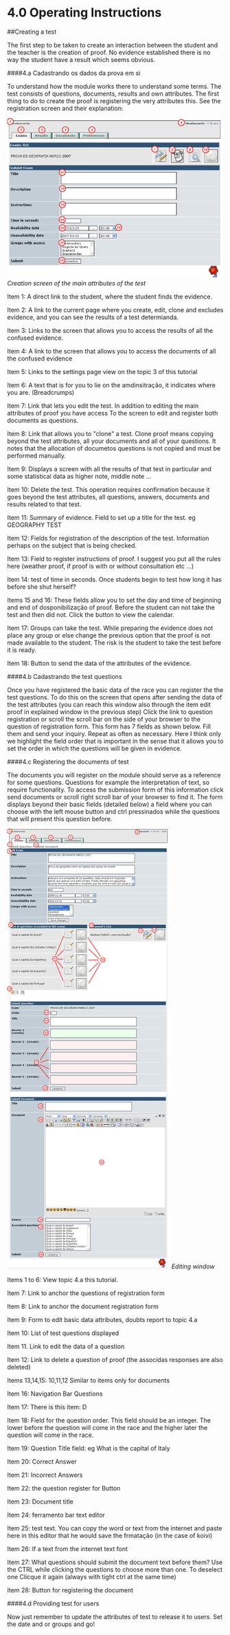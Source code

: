 # 4.0 Operating Instructions
##Creating a test

The first step to be taken to create an interaction between the student and the teacher is the creation of proof. No evidence established there is no way the student have a result which seems obvious.

####4.a Cadastrando os dados da prova em si

To understand how the module works there to understand some terms. The test consists of questions, documents, results and own attributes. The first thing to do to create the proof is registering the very attributes this. See the registration screen and their explanation:

![](../assets/telaprova1.png)
*Creation screen of the main attributes of the test*

Item 1: A direct link to the student, where the student finds the evidence.

Item 2: A link to the current page where you create, edit, clone and excludes evidence, and you can see the results of a test determianda.

Item 3: Links to the screen that allows you to access the results of all the confused evidence.

Item 4: A link to the screen that allows you to access the documents of all the confused evidence

Item 5: Links to the settings page view on the topic 3 of this tutorial

Item 6: A text that is for you to lie on the amdinsitração, it indicates where you are. (Breadcrumps)

Item 7: Link that lets you edit the test. In addition to editing the main attributes of proof you have access To the screen to edit and register both documents as questions.

Item 8: Link that allows you to "clone" a test. Clone proof means copying beyond the test attributes, all your documents and all of your questions. It notes that the allocation of documetos questions is not copied and must be performed manually.

Item 9: Displays a screen with all the results of that test in particular and some statistical data as higher note, middle note ...

Item 10: Delete the test. This operation requires confirmation because it goes beyond the test attributes, all questions, answers, documents and results related to that test.

Item 11: Summary of evidence. Field to set up a title for the test. eg GEOGRAPHY TEST

Item 12: Fields for registration of the description of the test. Information perhaps on the subject that is being checked.

Item 13: Field to register instructions of proof. I suggest you put all the rules here (weather proof, if proof is with or without consultation etc ...)

Item 14: test of time in seconds. Once students begin to test how long it has before she shut herself?

Items 15 and 16: These fields allow you to set the day and time of beginning and end of dosponibilização of proof. Before the student can not take the test and then did not. Click the button to view the calendar.

Item 17: Groups can take the test. While preparing the evidence does not place any group or else change the previous option that the proof is not made available to the student. The risk is the student to take the test before it is ready.

Item 18: Button to send the data of the attributes of the evidence.

####4.b Cadastrando the test questions

Once you have registered the basic data of the race you can register the the test questions. To do this on the screen that opens after sending the data of the test attributes (you can reach this window also through the item edit proof in explained window in the previous step) Click the link to question registration or scroll the scroll bar on the side of your browser to the question of registration form. This form has 7 fields as shown below. Fill them and send your inquiry. Repeat as often as necessary. Here I think only we highlight the field order that is important in the sense that it allows you to set the order in which the questions will be given in evidence.

####4.c Registering the documents of test

The documents you will register on the module should serve as a reference for some questions. Questions for example the interpretation of text, so require functionality. To access the submission form of this information click send documents or scroll right scroll bar of your browser to find it. The form displays beyond their basic fields (detailed below) a field where you can choose with the left mouse button and ctrl pressinados while the questions that will present this question before.

![](../assets/telaprova2.png)
*Editing window*

Items 1 to 6: View topic 4.a this tutorial.

Item 7: Link to anchor the questions of registration form

Item 8: Link to anchor the document registration form

Item 9: Form to edit basic data attributes, doubts report to topic 4.a

Item 10: List of test questions displayed

Item 11. Link to edit the data of a question

Item 12: Link to delete a question of proof (the associdas responses are also deleted)

Items 13,14,15: 10,11,12 Similar to items only for documents

Item 16: Navigation Bar Questions

Item 17: There is this item: D

Item 18: Field for the question order. This field should be an integer. The lower before the question will come in the race and the higher later the question will come in the race.

Item 19: Question Title field: eg What is the capital of Italy

Item 20: Correct Answer

Item 21: Incorrect Answers

Item 22: the question register for Button

Item 23: Document title

Item 24: ferramento bar text editor

Item 25: test text. You can copy the word or text from the internet and paste here in this editor that he would save the frmatação (in the case of koivi)

Item 26: If a text from the internet text font

Item 27: What questions should submit the document text before them? Use the CTRL while clicking the questions to choose more than one. To deselect one Clicque it again (always with tight ctrl at the same time)

Item 28: Button for registering the document

####4.d Providing test for users

Now just remember to update the attributes of test to release it to users. Set the date and or groups and go!

